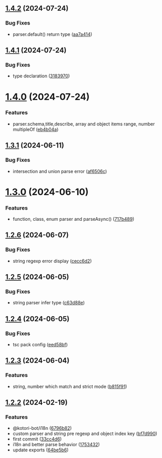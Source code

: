 ## [1.4.2](https://github.com/biyuehu/tsukiko/compare/v1.4.1...v1.4.2) (2024-07-24)


### Bug Fixes

* parser.default() return type ([aa7a414](https://github.com/biyuehu/tsukiko/commit/aa7a414bb89555b3910dd9d229f505891bded4ee))



## [1.4.1](https://github.com/biyuehu/tsukiko/compare/v1.4.0...v1.4.1) (2024-07-24)


### Bug Fixes

* type declaration ([3183970](https://github.com/biyuehu/tsukiko/commit/3183970c88aaea8e515b7bd2d8919b848deaa6e6))



# [1.4.0](https://github.com/biyuehu/tsukiko/compare/v1.3.1...v1.4.0) (2024-07-24)


### Features

* parser.schema,title,describe, array and object items range, number multipleOf ([eb4b04a](https://github.com/biyuehu/tsukiko/commit/eb4b04a16e9c40909bed9d6503bd49914851f300))



## [1.3.1](https://github.com/biyuehu/tsukiko/compare/v1.3.0...v1.3.1) (2024-06-11)


### Bug Fixes

* intersection and union parse error ([af6506c](https://github.com/biyuehu/tsukiko/commit/af6506c93f4ba4ea0827b86ff361c66c5be1926c))



# [1.3.0](https://github.com/biyuehu/tsukiko/compare/v1.2.6...v1.3.0) (2024-06-10)


### Features

* function, class, enum parser and parseAsync() ([717b489](https://github.com/biyuehu/tsukiko/commit/717b489dec13c004aa49a4e2347f6a53ff7eb241))



## [1.2.6](https://github.com/biyuehu/tsukiko/compare/v1.2.5...v1.2.6) (2024-06-07)


### Bug Fixes

* string regexp error display ([cecc6d2](https://github.com/biyuehu/tsukiko/commit/cecc6d2af8633fbf34a9883a92204cba61568a2f))



## [1.2.5](https://github.com/biyuehu/tsukiko/compare/v1.2.4...v1.2.5) (2024-06-05)


### Bug Fixes

* string parser infer type ([c63d88e](https://github.com/biyuehu/tsukiko/commit/c63d88e12ab588ac086d91c9ba8d2927f6cbecd1))



## [1.2.4](https://github.com/biyuehu/tsukiko/compare/v1.2.3...v1.2.4) (2024-06-05)


### Bug Fixes

* tsc pack config ([eed58bf](https://github.com/biyuehu/tsukiko/commit/eed58bfc9a8b230d1012350f4cfe2ab47cba0f33))



## [1.2.3](https://github.com/biyuehu/tsukiko/compare/v1.2.2...v1.2.3) (2024-06-04)


### Features

* string, number which match and strict mode ([b815f91](https://github.com/biyuehu/tsukiko/commit/b815f91e38761780b40f949af3cb5d185dd99a02))



## [1.2.2](https://github.com/biyuehu/tsukiko/compare/v1.1.2...v1.2.2) (2024-02-19)


### Features

* @kotori-bot/i18n ([6796b82](https://github.com/biyuehu/tsukiko/commit/6796b826a911172e9ac23a5384c5d49ca754c52f))
* custom parser and string pre regexp and object index key ([bf7d990](https://github.com/biyuehu/tsukiko/commit/bf7d9901094857a69b2f3f84c23839bb7be4c3f2))
* first commit ([33cc4d6](https://github.com/biyuehu/tsukiko/commit/33cc4d666193c462c1eb5d85e4bb63c93dbe899d))
* i18n and better parse behavior ([1753432](https://github.com/biyuehu/tsukiko/commit/1753432df69700f6da8b6df910f28f884a59177f))
* update exports ([64be5b6](https://github.com/biyuehu/tsukiko/commit/64be5b65f9c48683ea924377d22168e82de1d777))



